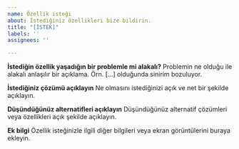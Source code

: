 ```yaml
---
name: Özellik isteği
about: İstediğiniz özellikleri bize bildirin.
title: "[İSTEK]"
labels: ''
assignees: ''

---
```


**İstediğin özellik yaşadığın bir problemle mi alakalı?**
Problemin ne olduğu ile alakalı anlaşılır bir açıklama. Örn. [...] olduğunda sinirim bozuluyor.

**İstediğiniz çözümü açıklayın**
Ne olmasını istediğinizi açık ve net bir şekilde açıklayın.

**Düşündüğünüz alternatifleri açıklayın**
Düşündüğünüz alternatif çözümleri veya özellikleri açık şekilde açıklayın.

**Ek bilgi**
Özellik isteğinizle ilgili diğer bilgileri veya ekran görüntülerini buraya ekleyin.
